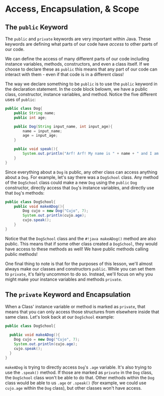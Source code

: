 # Access, Encapsulation, & Scope
## The `public` Keyword
The `public` and `private` keywords are very important within Java.  These keywords are defining what parts of our code have *access* to other parts of our code.  

We can define the access of many different parts of our code including instance variables, methods, constructors, and even a class itself.  If we choose to declare these as `public` this means that any part of our code can interact with them - even if that code is in a different class!  

The way we declare something to be `public` is to use the `public` keyword in the declaration statement.  In the code block belowm, we have a public class, constructor, instance variables, and method.  Notice the five different uses of `public`:  
```java linenums="1"
public class Dog{
    public String name;
    public int age;

    public Dog(String input_name, int input_age){
        name = input_name;
        age = input_age;
    }

    public void speak(){
        System.out.println("Arf! Arf! My name is " + name + " and I am a good dog!");
    }
}
```
Since everything about a `Dog` is public, any other class can access anything about a `Dog`.  For example, let's say there was a `DogSchool` class.  Any method of the `DogSchool` class could make a new `Dog` using the `public` `Dog` constructor, directly access that `Dog`'s instance variables, and directly use that `Dog`'s methods:  
```java linenums="1"
public class DogSchool{
    public void makeADog(){
        Dog cujo = new Dog("Cujo", 7);
        System.out.println(cujo.age);
        cujo.speak();
    }
}
```
Notice that the `DogSchool` class and the `#!java makeADog()` method are also public.  This means that if some other class created a `DogSchool`, they would have access to these methods as well!  We have public methods calling public methods!  

One final thing to note is that for the purposes of this lesson, we'll almost always make our classes and constructors `public`.  While you can set them to `private`, it's fairly uncommon to do so.  Instead, we'll focus on why you might make your instance variables and methods `private`.

## The `private` Keyword and Encapsulation  
When a Class' instance variable or method is marked as `private`, that means that you can only access those structures from elsewhere inside that same class.  Let's look back at our `DogSchool` example:  
```java linenums="1"
public class DogSchool{
 
  public void makeADog(){
    Dog cujo = new Dog("Cujo", 7);
    System.out.println(cujo.age);
    cujo.speak();
  }
}
```  
`makeADog` is trying to directly access `Dog`'s `.age` variable.  It's also trying to use the `.speak()` method.  If those are marked as `private` in the `Dog` class, the `DogSchool` class won't be able to do that.  Other methods within the `Dog` class would be able to us `.age` or `.speak()` (for example, we could use `cujo.age` within the `Dog` class), but other classes won't have access.  

